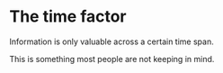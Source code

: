 # The time factor

Information is only valuable across a certain time span.

This is something most people are not keeping in mind.

